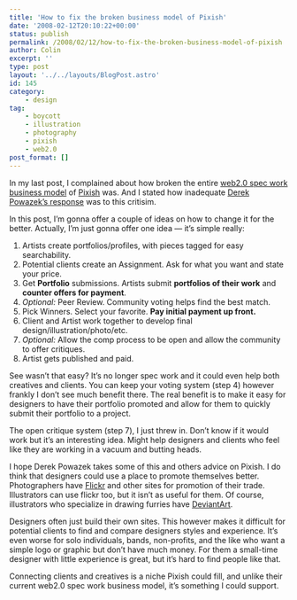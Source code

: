 ```yaml
---
title: 'How to fix the broken business model of Pixish'
date: '2008-02-12T20:10:22+00:00'
status: publish
permalink: /2008/02/12/how-to-fix-the-broken-business-model-of-pixish
author: Colin
excerpt: ''
type: post
layout: '../../layouts/BlogPost.astro'
id: 145
category:
    - design
tag:
    - boycott
    - illustration
    - photography
    - pixish
    - web2.0
post_format: []
---
```

In my last post, I complained about how broken the entire [web2.0 spec work business model](https://catcubed.com/2008/02/12/pixish-web20-spec-work/) of [Pixish](https://pixish.com/) was. And I stated how inadequate [Derek Powazek’s response](https://pixish.com/news/3) was to this critisim.

In this post, I’m gonna offer a couple of ideas on how to change it for the better. Actually, I’m just gonna offer one idea — it’s simple really:

1. Artists create portfolios/profiles, with pieces tagged for easy searchability.
2. Potential clients create an Assignment. Ask for what you want and state your price.
3. Get **Portfolio** submissions. Artists submit **portfolios of their work** and **counter offers for payment**.
4. *Optional:* Peer Review. Community voting helps find the best match.
5. Pick Winners. Select your favorite. **Pay initial payment up front.**
6. Client and Artist work together to develop final design/illustration/photo/etc.
7. *Optional:* Allow the comp process to be open and allow the community to offer critiques.
8. Artist gets published and paid.

See wasn’t that easy? It’s no longer spec work and it could even help both creatives and clients. You can keep your voting system (step 4) however frankly I don’t see much benefit there. The real benefit is to make it easy for designers to have their portfolio promoted and allow for them to quickly submit their portfolio to a project.

The open critique system (step 7), I just threw in. Don’t know if it would work but it’s an interesting idea. Might help designers and clients who feel like they are working in a vacuum and butting heads.

I hope Derek Powazek takes some of this and others advice on Pixish. I do think that designers could use a place to promote themselves better. Photographers have [Flickr](https://flickr.com) and other sites for promotion of their trade. Illustrators can use flickr too, but it isn’t as useful for them. Of course, illustrators who specialize in drawing furries have [DeviantArt](https://www.deviantart.com/).

Designers often just build their own sites. This however makes it difficult for potential clients to find and compare designers styles and experience. It’s even worse for solo individuals, bands, non-profits, and the like who want a simple logo or graphic but don’t have much money. For them a small-time designer with little experience is great, but it’s hard to find people like that.

Connecting clients and creatives is a niche Pixish could fill, and unlike their current web2.0 spec work business model, it’s something I could support.